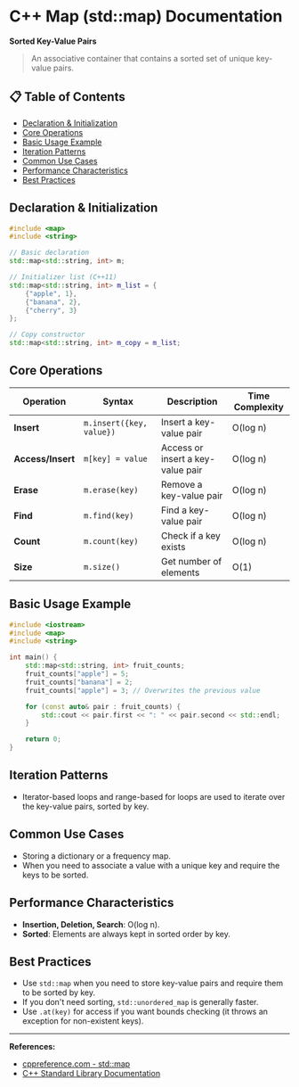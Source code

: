 # C++ Map (std::map) Documentation

**Sorted Key-Value Pairs**

> An associative container that contains a sorted set of unique key-value pairs.

## 📋 Table of Contents
- [Declaration & Initialization](#declaration--initialization)
- [Core Operations](#core-operations)
- [Basic Usage Example](#basic-usage-example)
- [Iteration Patterns](#iteration-patterns)
- [Common Use Cases](#common-use-cases)
- [Performance Characteristics](#performance-characteristics)
- [Best Practices](#best-practices)

## Declaration & Initialization
```cpp
#include <map>
#include <string>

// Basic declaration
std::map<std::string, int> m;

// Initializer list (C++11)
std::map<std::string, int> m_list = {
    {"apple", 1},
    {"banana", 2},
    {"cherry", 3}
};

// Copy constructor
std::map<std::string, int> m_copy = m_list;
```

## Core Operations

| Operation | Syntax | Description | Time Complexity |
|-----------|--------|-------------|-----------------|
| **Insert** | `m.insert({key, value})` | Insert a key-value pair | O(log n) |
| **Access/Insert** | `m[key] = value` | Access or insert a key-value pair | O(log n) |
| **Erase** | `m.erase(key)` | Remove a key-value pair | O(log n) |
| **Find** | `m.find(key)` | Find a key-value pair | O(log n) |
| **Count** | `m.count(key)` | Check if a key exists | O(log n) |
| **Size** | `m.size()` | Get number of elements | O(1) |

## Basic Usage Example
```cpp
#include <iostream>
#include <map>
#include <string>

int main() {
    std::map<std::string, int> fruit_counts;
    fruit_counts["apple"] = 5;
    fruit_counts["banana"] = 2;
    fruit_counts["apple"] = 3; // Overwrites the previous value

    for (const auto& pair : fruit_counts) {
        std::cout << pair.first << ": " << pair.second << std::endl;
    }

    return 0;
}
```

## Iteration Patterns

- Iterator-based loops and range-based for loops are used to iterate over the key-value pairs, sorted by key.

## Common Use Cases

- Storing a dictionary or a frequency map.
- When you need to associate a value with a unique key and require the keys to be sorted.

## Performance Characteristics

- **Insertion, Deletion, Search**: O(log n).
- **Sorted**: Elements are always kept in sorted order by key.

## Best Practices

- Use `std::map` when you need to store key-value pairs and require them to be sorted by key.
- If you don't need sorting, `std::unordered_map` is generally faster.
- Use `.at(key)` for access if you want bounds checking (it throws an exception for non-existent keys).

---

**References:**
- [cppreference.com - std::map](https://en.cppreference.com/w/cpp/container/map)
- [C++ Standard Library Documentation](https://docs.microsoft.com/en-us/cpp/standard-library/)

